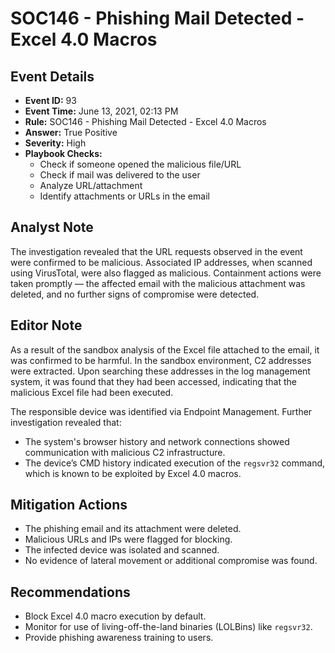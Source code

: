 # SOC146 - Phishing Mail Detected - Excel 4.0 Macros

##  Event Details
- **Event ID:** 93  
- **Event Time:** June 13, 2021, 02:13 PM  
- **Rule:** SOC146 - Phishing Mail Detected - Excel 4.0 Macros  
- **Answer:** True Positive  
- **Severity:** High  
- **Playbook Checks:**
  - Check if someone opened the malicious file/URL  
  - Check if mail was delivered to the user  
  - Analyze URL/attachment  
  - Identify attachments or URLs in the email  

##  Analyst Note
The investigation revealed that the URL requests observed in the event were confirmed to be malicious. Associated IP addresses, when scanned using VirusTotal, were also flagged as malicious. Containment actions were taken promptly — the affected email with the malicious attachment was deleted, and no further signs of compromise were detected.

##  Editor Note
As a result of the sandbox analysis of the Excel file attached to the email, it was confirmed to be harmful. In the sandbox environment, C2 addresses were extracted. Upon searching these addresses in the log management system, it was found that they had been accessed, indicating that the malicious Excel file had been executed.

The responsible device was identified via Endpoint Management. Further investigation revealed that:
- The system's browser history and network connections showed communication with malicious C2 infrastructure.
- The device’s CMD history indicated execution of the `regsvr32` command, which is known to be exploited by Excel 4.0 macros.

##  Mitigation Actions
- The phishing email and its attachment were deleted.
- Malicious URLs and IPs were flagged for blocking.
- The infected device was isolated and scanned.
- No evidence of lateral movement or additional compromise was found.

##  Recommendations
- Block Excel 4.0 macro execution by default.
- Monitor for use of living-off-the-land binaries (LOLBins) like `regsvr32`.
- Provide phishing awareness training to users.